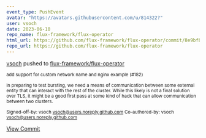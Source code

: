 ```yaml
---
event_type: PushEvent
avatar: "https://avatars.githubusercontent.com/u/814322?"
user: vsoch
date: 2023-06-10
repo_name: flux-framework/flux-operator
html_url: https://github.com/flux-framework/flux-operator/commit/8e9bfb26b097c3a32929198a8491e0ec95898377
repo_url: https://github.com/flux-framework/flux-operator
---
```


<a href='https://github.com/vsoch' target='_blank'>vsoch</a> pushed to <a href='https://github.com/flux-framework/flux-operator' target='_blank'>flux-framework/flux-operator</a>

<small>add support for custom network name and nginx example (#182)

in preparing to test bursting, we need a means of communication
between some external entity that can interact with the rest of
the cluster. While this likely is not a final solution over TLS,
it might be a good first pass at some kind of hack that can allow
communication between two clusters.

Signed-off-by: vsoch <vsoch@users.noreply.github.com>
Co-authored-by: vsoch <vsoch@users.noreply.github.com></small>

<a href='https://github.com/flux-framework/flux-operator/commit/8e9bfb26b097c3a32929198a8491e0ec95898377' target='_blank'>View Commit</a>
